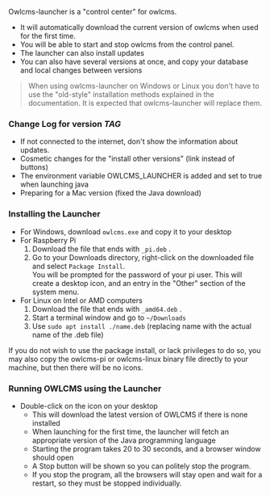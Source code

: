 [comment]: <> (EDIT THIS FILE IN THE dist DIRECTORY ONLY)
Owlcms-launcher is a "control center" for owlcms. 

-  It will automatically download the current version of owlcms when used for the first time. 
- You will be able to start and stop owlcms from the control panel.  
- The launcher can also install updates
- You can also have several versions at once, and copy your database and local changes between versions

> When using owlcms-launcher on Windows or Linux you don't have to use the "old-style" installation methods explained in the documentation.  It is expected that owlcms-launcher will replace them.
>

### Change Log for version _TAG_

[comment]: <> (EDIT THIS FILE IN THE dist DIRECTORY ONLY)

- If not connected to the internet, don't show the information about updates.
- Cosmetic changes for the "install other versions" (link instead of buttons)
- The environment variable OWLCMS_LAUNCHER is added and set to true when launching java
- Preparing for a Mac version (fixed the Java download)


### Installing the Launcher

- For Windows, download `owlcms.exe`  and copy it to your desktop
- For Raspberry Pi
  1. Download the file that ends with `_pi.deb` .
  2. Go to your Downloads directory, right-click on the downloaded file and select `Package Install`.  
     You will be prompted for the password of your pi user. This will create a desktop icon, and an entry in the "Other" section of the system menu.
- For Linux on Intel or AMD computers
  1. Download the file that ends with `_amd64.deb` .
  2. Start a terminal window and go to `~/Downloads`
  3. Use `sudo apt install ./name.deb` (replacing name with the actual name of the .deb file)

If you do not wish to use the package install, or lack privileges to do so, you may also copy the owlcms-pi or owlcms-linux binary file directly to your machine, but then there will be no icons.

### Running OWLCMS using the Launcher

- Double-click on the icon on your desktop
  - This will download the latest version of OWLCMS if there is none installed
  - When launching for the first time, the launcher will fetch an appropriate version of the Java programming language
  - Starting the program takes 20 to 30 seconds, and a browser window should open
  - A Stop button will be shown so you can politely stop the program.
  - If you stop the program, all the browsers will stay open and wait for a restart, so they must be stopped individually.